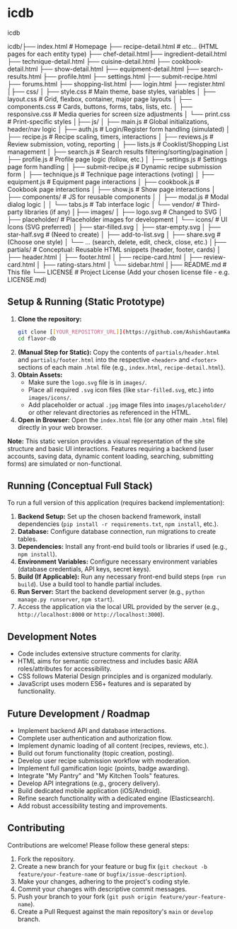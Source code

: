 # icdb
icdb

icdb/├── index.html # Homepage
├── recipe-detail.html # etc... (HTML pages for each entity type)
├── chef-detail.html├── ingredient-detail.html
├── technique-detail.html
├── cuisine-detail.html
├── cookbook-detail.html
├── show-detail.html
├── equipment-detail.html
├── search-results.html
├── profile.html
├── settings.html
├── submit-recipe.html
├── forums.html
├── shopping-list.html
├── login.html
├── register.html
│├── css/
│ ├── style.css # Main theme, base styles, variables
│ ├── layout.css # Grid, flexbox, container, major page layouts
│ ├── components.css # Cards, buttons, forms, tabs, lists, etc.
│ ├── responsive.css # Media queries for screen size adjustments
│ └── print.css # Print-specific styles
│├── js/
│ ├── main.js # Global initializations, header/nav logic
│ ├── auth.js # Login/Register form handling (simulated)
│ ├── recipe.js # Recipe scaling, timers, interactions
│ ├── reviews.js # Review submission, voting, reporting
│ ├── lists.js # Cooklist/Shopping List management
│ ├── search.js # Search results filtering/sorting/pagination
│ ├── profile.js # Profile page logic (follow, etc.)
│ ├── settings.js # Settings page form handling
│ ├── submit-recipe.js # Dynamic recipe submission form
│ ├── technique.js # Technique page interactions (voting)
│ ├── equipment.js # Equipment page interactions
│ ├── cookbook.js # Cookbook page interactions
│ ├── show.js # Show page interactions
│ ├── components/ # JS for reusable components
│ │ ├── modal.js # Modal dialog logic
│ │ └── tabs.js # Tab interface logic
│ └── vendor/ # Third-party libraries (if any)
│├── images/
│ ├── logo.svg # Changed to SVG
│ ├── placeholder/ # Placeholder images for development
│ └── icons/ # UI Icons (SVG preferred)
│ ├── star-filled.svg
│ ├── star-empty.svg
│ ├── star-half.svg # (Need to create)
│ ├── add-to-list.svg
│ ├── share.svg # (Choose one style)
│ └── ... (search, delete, edit, check, close, etc.)
│├── partials/ # Conceptual: Reusable HTML snippets (header, footer, cards)
│ ├── header.html
│ ├── footer.html
│ ├── recipe-card.html
│ ├── review-card.html
│ ├── rating-stars.html
│ └── sidebar.html
│├── README.md # This file
└── LICENSE # Project License (Add your chosen license file - e.g. LICENSE.md)
## Setup & Running (Static Prototype)

1.  **Clone the repository:**
    ```bash
    git clone [[YOUR_REPOSITORY_URL]](https://github.com/AshishGautamKarn/icdb.git) icdb
    cd flavor-db
    ```
2.  **(Manual Step for Static):** Copy the contents of `partials/header.html` and `partials/footer.html` into the respective `<header>` and `<footer>` sections of each main `.html` file (e.g., `index.html`, `recipe-detail.html`).
3.  **Obtain Assets:**
    *   Make sure the `logo.svg` file is in `images/`.
    *   Place all required `.svg` icon files (like `star-filled.svg`, etc.) into `images/icons/`.
    *   Add placeholder or actual `.jpg` image files into `images/placeholder/` or other relevant directories as referenced in the HTML.
4.  **Open in Browser:** Open the `index.html` file (or any other main `.html` file) directly in your web browser.

**Note:** This static version provides a visual representation of the site structure and basic UI interactions. Features requiring a backend (user accounts, saving data, dynamic content loading, searching, submitting forms) are simulated or non-functional.

## Running (Conceptual Full Stack)

To run a full version of this application (requires backend implementation):

1.  **Backend Setup:** Set up the chosen backend framework, install dependencies (`pip install -r requirements.txt`, `npm install`, etc.).
2.  **Database:** Configure database connection, run migrations to create tables.
3.  **Dependencies:** Install any front-end build tools or libraries if used (e.g., `npm install`).
4.  **Environment Variables:** Configure necessary environment variables (database credentials, API keys, secret keys).
5.  **Build (If Applicable):** Run any necessary front-end build steps (`npm run build`). Use a build tool to handle partial includes.
6.  **Run Server:** Start the backend development server (e.g., `python manage.py runserver`, `npm start`).
7.  Access the application via the local URL provided by the server (e.g., `http://localhost:8000` or `http://localhost:3000`).

## Development Notes

*   Code includes extensive structure comments for clarity.
*   HTML aims for semantic correctness and includes basic ARIA roles/attributes for accessibility.
*   CSS follows Material Design principles and is organized modularly.
*   JavaScript uses modern ES6+ features and is separated by functionality.

## Future Development / Roadmap

*   Implement backend API and database interactions.
*   Complete user authentication and authorization flow.
*   Implement dynamic loading of all content (recipes, reviews, etc.).
*   Build out forum functionality (topic creation, posting).
*   Develop user recipe submission workflow with moderation.
*   Implement full gamification logic (points, badge awarding).
*   Integrate "My Pantry" and "My Kitchen Tools" features.
*   Develop API integrations (e.g., grocery delivery).
*   Build dedicated mobile application (iOS/Android).
*   Refine search functionality with a dedicated engine (Elasticsearch).
*   Add robust accessibility testing and improvements.

## Contributing

Contributions are welcome! Please follow these general steps:

1.  Fork the repository.
2.  Create a new branch for your feature or bug fix (`git checkout -b feature/your-feature-name` or `bugfix/issue-description`).
3.  Make your changes, adhering to the project's coding style.
4.  Commit your changes with descriptive commit messages.
5.  Push your branch to your fork (`git push origin feature/your-feature-name`).
6.  Create a Pull Request against the main repository's `main` or `develop` branch.
